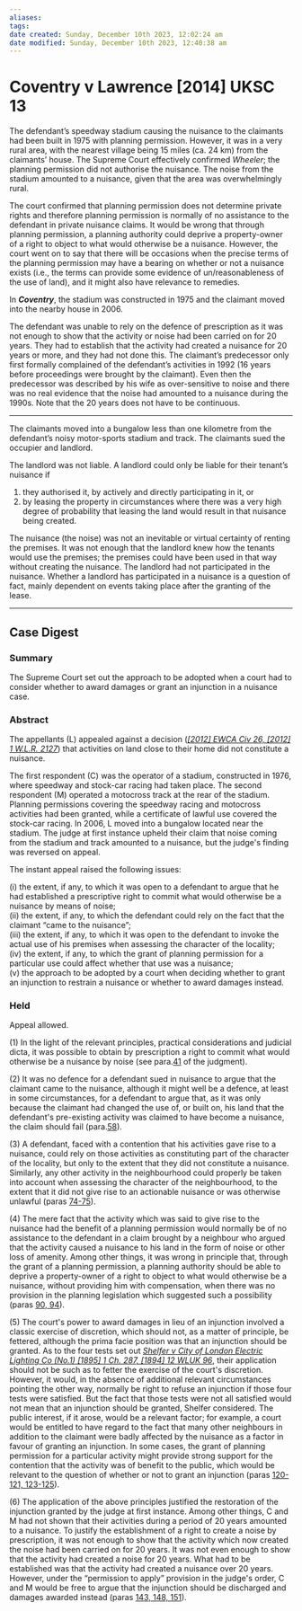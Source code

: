 ```yaml
---
aliases: 
tags: 
date created: Sunday, December 10th 2023, 12:02:24 am
date modified: Sunday, December 10th 2023, 12:40:38 am
---
```


# Coventry v Lawrence [2014] UKSC 13

The defendant’s speedway stadium causing the nuisance to the claimants had been built in 1975 with planning permission. However, it was in a very rural area, with the nearest village being 15 miles (ca. 24 km) from the claimants’ house. The Supreme Court effectively confirmed _Wheeler_; the planning permission did not authorise the nuisance. The noise from the stadium amounted to a nuisance, given that the area was overwhelmingly rural.

The court confirmed that planning permission does not determine private rights and therefore planning permission is normally of no assistance to the defendant in private nuisance claims. It would be wrong that through planning permission, a planning authority could deprive a property-owner of a right to object to what would otherwise be a nuisance. However, the court went on to say that there will be occasions when the precise terms of the planning permission may have a bearing on whether or not a nuisance exists (i.e., the terms can provide some evidence of un/reasonableness of the use of land), and it might also have relevance to remedies.

In **_Coventry_**, the stadium was constructed in 1975 and the claimant moved into the nearby house in 2006.

The defendant was unable to rely on the defence of prescription as it was not enough to show that the activity or noise had been carried on for 20 years. They had to establish that the activity had created a nuisance for 20 years or more, and they had not done this. The claimant’s predecessor only first formally complained of the defendant’s activities in 1992 (16 years before proceedings were brought by the claimant). Even then the predecessor was described by his wife as over-sensitive to noise and there was no real evidence that the noise had amounted to a nuisance during the 1990s. Note that the 20 years does not have to be continuous.

---

The claimants moved into a bungalow less than one kilometre from the defendant’s noisy motor-sports stadium and track. The claimants sued the occupier and landlord.

The landlord was not liable. A landlord could only be liable for their tenant’s nuisance if

1. they authorised it, by actively and directly participating in it, or
2. by leasing the property in circumstances where there was a very high degree of probability that leasing the land would result in that nuisance being created.

The nuisance (the noise) was not an inevitable or virtual certainty of renting the premises. It was not enough that the landlord knew how the tenants would use the premises; the premises could have been used in that way without creating the nuisance. The landlord had not participated in the nuisance. Whether a landlord has participated in a nuisance is a question of fact, mainly dependent on events taking place after the granting of the lease.

---

## Case Digest

### Summary

The Supreme Court set out the approach to be adopted when a court had to consider whether to award damages or grant an injunction in a nuisance case.

### Abstract

The appellants (L) appealed against a decision (_[[2012] EWCA Civ 26, [2012] 1 W.L.R. 2127](https://uk.westlaw.com/Document/IFC1CFD2061A211E1A57DAED226AEA995/View/FullText.html?originationContext=document&transitionType=DocumentItem&ppcid=a4a316261427458ab0a62407293d2339&contextData=(sc.Default))_) that activities on land close to their home did not constitute a nuisance.

The first respondent (C) was the operator of a stadium, constructed in 1976, where speedway and stock-car racing had taken place. The second respondent (M) operated a motocross track at the rear of the stadium. Planning permissions covering the speedway racing and motocross activities had been granted, while a certificate of lawful use covered the stock-car racing. In 2006, L moved into a bungalow located near the stadium. The judge at first instance upheld their claim that noise coming from the stadium and track amounted to a nuisance, but the judge's finding was reversed on appeal.

The instant appeal raised the following issues:

(i) the extent, if any, to which it was open to a defendant to argue that he had established a prescriptive right to commit what would otherwise be a nuisance by means of noise;  
(ii) the extent, if any, to which the defendant could rely on the fact that the claimant “came to the nuisance”;  
(iii) the extent, if any, to which it was open to the defendant to invoke the actual use of his premises when assessing the character of the locality;  
(iv) the extent, if any, to which the grant of planning permission for a particular use could affect whether that use was a nuisance;  
(v) the approach to be adopted by a court when deciding whether to grant an injunction to restrain a nuisance or whether to award damages instead.

### Held

Appeal allowed.

(1) In the light of the relevant principles, practical considerations and judicial dicta, it was possible to obtain by prescription a right to commit what would otherwise be a nuisance by noise (see para.[41](javascript:void(0); "View judgment paragraphs") of the judgment).

(2) It was no defence for a defendant sued in nuisance to argue that the claimant came to the nuisance, although it might well be a defence, at least in some circumstances, for a defendant to argue that, as it was only because the claimant had changed the use of, or built on, his land that the defendant's pre-existing activity was claimed to have become a nuisance, the claim should fail (para.[58](javascript:void(0); "View judgment paragraphs")).

(3) A defendant, faced with a contention that his activities gave rise to a nuisance, could rely on those activities as constituting part of the character of the locality, but only to the extent that they did not constitute a nuisance. Similarly, any other activity in the neighbourhood could properly be taken into account when assessing the character of the neighbourhood, to the extent that it did not give rise to an actionable nuisance or was otherwise unlawful (paras [74-75](javascript:void(0); "View judgment paragraphs")).

(4) The mere fact that the activity which was said to give rise to the nuisance had the benefit of a planning permission would normally be of no assistance to the defendant in a claim brought by a neighbour who argued that the activity caused a nuisance to his land in the form of noise or other loss of amenity. Among other things, it was wrong in principle that, through the grant of a planning permission, a planning authority should be able to deprive a property-owner of a right to object to what would otherwise be a nuisance, without providing him with compensation, when there was no provision in the planning legislation which suggested such a possibility (paras [90, 94](javascript:void(0); "View judgment paragraphs")).

(5) The court's power to award damages in lieu of an injunction involved a classic exercise of discretion, which should not, as a matter of principle, be fettered, although the prima facie position was that an injunction should be granted. As to the four tests set out _[Shelfer v City of London Electric Lighting Co (No.1) [1895] 1 Ch. 287, [1894] 12 WLUK 96](https://uk.westlaw.com/Document/IA79278F0E42811DA8FC2A0F0355337E9/View/FullText.html?originationContext=document&transitionType=DocumentItem&ppcid=a4a316261427458ab0a62407293d2339&contextData=(sc.Default))_, their application should not be such as to fetter the exercise of the court's discretion. However, it would, in the absence of additional relevant circumstances pointing the other way, normally be right to refuse an injunction if those four tests were satisfied. But the fact that those tests were not all satisfied would not mean that an injunction should be granted, Shelfer considered. The public interest, if it arose, would be a relevant factor; for example, a court would be entitled to have regard to the fact that many other neighbours in addition to the claimant were badly affected by the nuisance as a factor in favour of granting an injunction. In some cases, the grant of planning permission for a particular activity might provide strong support for the contention that the activity was of benefit to the public, which would be relevant to the question of whether or not to grant an injunction (paras [120-121, 123-125](javascript:void(0); "View judgment paragraphs")).

(6) The application of the above principles justified the restoration of the injunction granted by the judge at first instance. Among other things, C and M had not shown that their activities during a period of 20 years amounted to a nuisance. To justify the establishment of a right to create a noise by prescription, it was not enough to show that the activity which now created the noise had been carried on for 20 years. It was not even enough to show that the activity had created a noise for 20 years. What had to be established was that the activity had created a nuisance over 20 years. However, under the “permission to apply” provision in the judge's order, C and M would be free to argue that the injunction should be discharged and damages awarded instead (paras [143, 148, 151](javascript:void(0); "View judgment paragraphs")).
